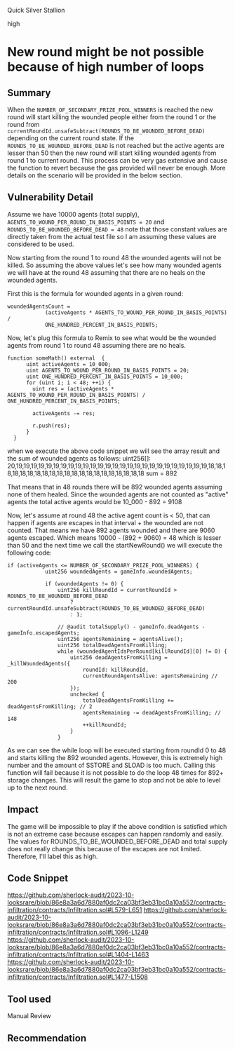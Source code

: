 Quick Silver Stallion

high

# New round might be not possible because of high number of loops
## Summary
When the `NUMBER_OF_SECONDARY_PRIZE_POOL_WINNERS` is reached the new round will start killing the wounded people either from the round 1 or the round from `currentRoundId.unsafeSubtract(ROUNDS_TO_BE_WOUNDED_BEFORE_DEAD)` depending on the current round state. If the `ROUNDS_TO_BE_WOUNDED_BEFORE_DEAD` is not reached but the active agents are lesser than 50 then the new round will start killing wounded agents from round 1 to current round. This process can be very gas extensive and cause the function to revert because the gas provided will never be enough. More details on the scenario will be provided in the below section. 
## Vulnerability Detail
Assume we have 10000 agents (total supply), `AGENTS_TO_WOUND_PER_ROUND_IN_BASIS_POINTS = 20` and `ROUNDS_TO_BE_WOUNDED_BEFORE_DEAD = 48` note that those constant values are directly taken from the actual test file so I am assuming these values are considered to be used. 

Now starting from the round 1 to round 48 the wounded agents will not be killed. So assuming the above values let's see how many wounded agents we will have at the round 48 assuming that there are no heals on the wounded agents.

First this is the formula for wounded agents in a given round:
```solidity
woundedAgentsCount =
            (activeAgents * AGENTS_TO_WOUND_PER_ROUND_IN_BASIS_POINTS) /
            ONE_HUNDRED_PERCENT_IN_BASIS_POINTS;
```
Now, let's plug this formula to Remix to see what would be the wounded agents from round 1 to round 48 assuming there are no heals.

```solidity
function someMath() external  {
      uint activeAgents = 10_000;
      uint AGENTS_TO_WOUND_PER_ROUND_IN_BASIS_POINTS = 20;
      uint ONE_HUNDRED_PERCENT_IN_BASIS_POINTS = 10_000;
      for (uint i; i < 48; ++i) {
        uint res = (activeAgents * AGENTS_TO_WOUND_PER_ROUND_IN_BASIS_POINTS) / ONE_HUNDRED_PERCENT_IN_BASIS_POINTS;

        activeAgents -= res;

        r.push(res);
      }
  }
```
when we execute the above code snippet we will see the array result and the sum of wounded agents as follows:
uint256[]: 20,19,19,19,19,19,19,19,19,19,19,19,19,19,19,19,19,19,19,19,19,19,19,19,19,19,19,18,18,18,18,18,18,18,18,18,18,18,18,18,18,18,18,18,18,18,18,18
sum = 892

That means that in 48 rounds there will be 892 wounded agents assuming none of them healed. Since the wounded agents are not counted as "active" agents the total active agents would be 10_000 - 892 = 9108

Now, let's assume at round 48 the active agent count is < 50, that can happen if agents are escapes in that interval + the wounded are not counted. That means we have 892 agents wounded and there are 9060 agents escaped. Which means 10000 - (892 + 9060) = 48 which is lesser than 50 and the next time we call the startNewRound() we will execute the following code:
```solidity
if (activeAgents <= NUMBER_OF_SECONDARY_PRIZE_POOL_WINNERS) {
            uint256 woundedAgents = gameInfo.woundedAgents;

            if (woundedAgents != 0) {
                uint256 killRoundId = currentRoundId > ROUNDS_TO_BE_WOUNDED_BEFORE_DEAD
                    ? currentRoundId.unsafeSubtract(ROUNDS_TO_BE_WOUNDED_BEFORE_DEAD)
                    : 1;

                // @audit totalSupply() - gameInfo.deadAgents - gameInfo.escapedAgents;
                uint256 agentsRemaining = agentsAlive();
                uint256 totalDeadAgentsFromKilling;
                while (woundedAgentIdsPerRound[killRoundId][0] != 0) {
                    uint256 deadAgentsFromKilling = _killWoundedAgents({
                        roundId: killRoundId,
                        currentRoundAgentsAlive: agentsRemaining // 200
                    });
                    unchecked {
                        totalDeadAgentsFromKilling += deadAgentsFromKilling; // 2
                        agentsRemaining -= deadAgentsFromKilling; // 148
                        ++killRoundId;
                    }
                }
```

As we can see the while loop will be executed starting from roundId 0 to 48 and starts killing the 892 wounded agents. However, this is extremely high number and the amount of SSTORE and SLOAD is too much. Calling this function will fail because it is not possible to do the loop 48 times for 892+ storage changes. This will result the game to stop and not be able to level up to the next round.
## Impact
The game will be impossible to play if the above condition is satisfied which is not an extreme case because escapes can happen randomly and easily. The values for ROUNDS_TO_BE_WOUNDED_BEFORE_DEAD and total supply does not really change this because of the escapes are not limited. Therefore, I'll label this as high.
## Code Snippet
https://github.com/sherlock-audit/2023-10-looksrare/blob/86e8a3a6d7880af0dc2ca03bf3eb31bc0a10a552/contracts-infiltration/contracts/Infiltration.sol#L579-L651
https://github.com/sherlock-audit/2023-10-looksrare/blob/86e8a3a6d7880af0dc2ca03bf3eb31bc0a10a552/contracts-infiltration/contracts/Infiltration.sol#L1096-L1249
https://github.com/sherlock-audit/2023-10-looksrare/blob/86e8a3a6d7880af0dc2ca03bf3eb31bc0a10a552/contracts-infiltration/contracts/Infiltration.sol#L1404-L1463
https://github.com/sherlock-audit/2023-10-looksrare/blob/86e8a3a6d7880af0dc2ca03bf3eb31bc0a10a552/contracts-infiltration/contracts/Infiltration.sol#L1477-L1508
## Tool used

Manual Review

## Recommendation
